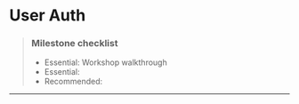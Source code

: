 # User Auth

> ### Milestone checklist
> - Essential: Workshop walkthrough
> - Essential: 
> - Recommended:
***
